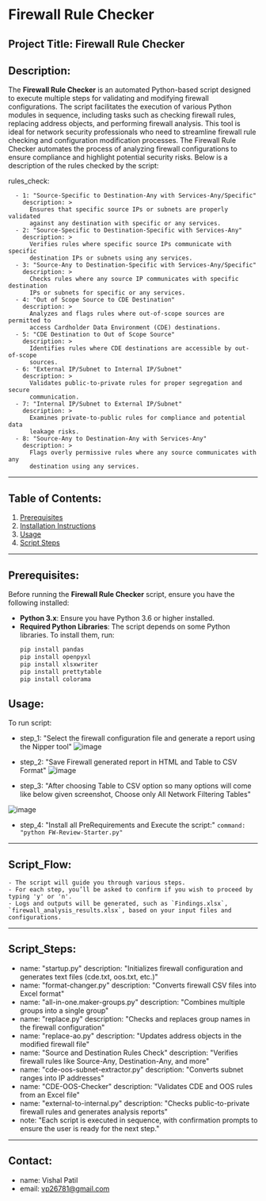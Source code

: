 # Firewall Rule Checker

## Project Title: **Firewall Rule Checker**

## Description:
The **Firewall Rule Checker** is an automated Python-based script designed to execute multiple steps for validating and modifying firewall configurations. The script facilitates the execution of various Python modules in sequence, including tasks such as checking firewall rules, replacing address objects, and performing firewall analysis. This tool is ideal for network security professionals who need to streamline firewall rule checking and configuration modification processes. The Firewall Rule Checker automates the process of analyzing firewall configurations to ensure compliance and highlight potential security risks. Below is a description of the rules checked by the script:

rules_check:
```
  - 1: "Source-Specific to Destination-Any with Services-Any/Specific"
    description: >
      Ensures that specific source IPs or subnets are properly validated 
      against any destination with specific or any services.
  - 2: "Source-Specific to Destination-Specific with Services-Any"
    description: >
      Verifies rules where specific source IPs communicate with specific 
      destination IPs or subnets using any services.
  - 3: "Source-Any to Destination-Specific with Services-Any/Specific"
    description: >
      Checks rules where any source IP communicates with specific destination 
      IPs or subnets for specific or any services.
  - 4: "Out of Scope Source to CDE Destination"
    description: >
      Analyzes and flags rules where out-of-scope sources are permitted to 
      access Cardholder Data Environment (CDE) destinations.
  - 5: "CDE Destination to Out of Scope Source"
    description: >
      Identifies rules where CDE destinations are accessible by out-of-scope 
      sources.
  - 6: "External IP/Subnet to Internal IP/Subnet"
    description: >
      Validates public-to-private rules for proper segregation and secure 
      communication.
  - 7: "Internal IP/Subnet to External IP/Subnet"
    description: >
      Examines private-to-public rules for compliance and potential data 
      leakage risks.
  - 8: "Source-Any to Destination-Any with Services-Any"
    description: >
      Flags overly permissive rules where any source communicates with any 
      destination using any services.
 ```

---

## Table of Contents:
1. [Prerequisites](#prerequisites)
2. [Installation Instructions](#installation-instructions)
3. [Usage](#usage)
4. [Script Steps](#script-steps)

---

## Prerequisites:
Before running the **Firewall Rule Checker** script, ensure you have the following installed:

- **Python 3.x**: Ensure you have Python 3.6 or higher installed.
- **Required Python Libraries**: The script depends on some Python libraries. To install them, run:
  ```bash
  pip install pandas
  pip install openpyxl
  pip install xlsxwriter
  pip install prettytable
  pip install colorama

## Usage:
  To run script:
   - step_1: "Select the firewall configuration file and generate a report using the Nipper tool"
  ![image](https://github.com/user-attachments/assets/307fd3f8-8b16-4e2e-bd00-b88819713d21)

   - step_2: "Save Firewall generated report in HTML and Table to CSV Format"
  ![image](https://github.com/user-attachments/assets/08a54b8a-8e20-4136-b02a-a31fc28a8fca)

  -  step_3: "After choosing Table to CSV option so many options will come like below given screenshot, Choose only All Network Filtering Tables"
 
![image](https://github.com/user-attachments/assets/ed616deb-d207-4be9-a47a-23e853424a97)

  -  step_4: "Install all PreRequirements and Execute the script:"
      ```command: "python FW-Review-Starter.py"```
  


  ---

  
  ## Script_Flow: 
    - The script will guide you through various steps.
    - For each step, you’ll be asked to confirm if you wish to proceed by typing 'y' or 'n'.
    - Logs and outputs will be generated, such as `Findings.xlsx`, `firewall_analysis_results.xlsx`, based on your input files and configurations.


---

## Script_Steps:
  - name: "startup.py"          description: "Initializes firewall configuration and generates text files (cde.txt, oos.txt, etc.)"
  - name: "format-changer.py"    description: "Converts firewall CSV files into Excel format"
  - name: "all-in-one.maker-groups.py" description: "Combines multiple groups into a single group"
  - name: "replace.py"           description: "Checks and replaces group names in the firewall configuration"
  - name: "replace-ao.py"        description: "Updates address objects in the modified firewall file"
  - name: "Source and Destination Rules Check" description: "Verifies firewall rules like Source-Any, Destination-Any, and more"
  - name: "cde-oos-subnet-extractor.py" description: "Converts subnet ranges into IP addresses"
  - name: "CDE-OOS-Checker"     description: "Validates CDE and OOS rules from an Excel file"
  - name: "external-to-internal.py" description: "Checks public-to-private firewall rules and generates analysis reports"
  - note: "Each script is executed in sequence, with confirmation prompts to ensure the user is ready for the next step."


---

## Contact:
-  name: Vishal Patil
-  email: vp26781@gmail.com
